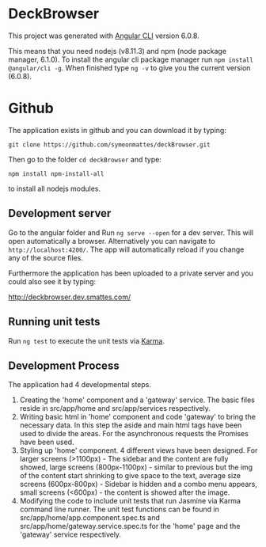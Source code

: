 # DeckBrowser

This project was generated with [Angular CLI](https://github.com/angular/angular-cli) version 6.0.8.

This means that you need nodejs (v8.11.3) and npm (node package manager, 6.1.0). To install the angular cli package manager run `npm install @angular/cli -g`. When finished type `ng -v` to give you the current version (6.0.8).

# Github

The application exists in github and you can download it by typing:

`git clone https://github.com/symeonmattes/deckBrowser.git`

Then go to the folder `cd deckBrowser` and type:

`npm install npm-install-all`

to install all nodejs modules.

## Development server

Go to the angular folder and Run `ng serve --open` for a dev server. This will open automatically a browser. Alternatively you can navigate to `http://localhost:4200/`. The app will automatically reload if you change any of the source files.

Furthermore the application has been uploaded to a private server and you could also see it by typing:

http://deckbrowser.dev.smattes.com/

## Running unit tests

Run `ng test` to execute the unit tests via [Karma](https://karma-runner.github.io).


## Development Process

The application had 4 developmental steps.
1. Creating the 'home' component and a 'gateway' service. The basic files reside in src/app/home and src/app/services respectively.
2. Writing basic html in 'home' component and code 'gateway' to bring the necessary data. In this step the aside and main html tags have been used to divide the areas. For the asynchronous requests the Promises have been used.
3. Styling up 'home' component. 4 different views have been designed. For larger screens (>1100px) - The sidebar and the content are fully showed, large screens (800px-1100px) - similar to previous but the img of the content start shrinking to give space to the text, average size screens (600px-800px) - Sidebar is hidden and a combo menu appears, small screens (<600px) - the content is showed after the image.
4. Modifying the code to include unit tests that run Jasmine via Karma command line runner. The unit test functions can be found in src/app/home/app.component.spec.ts and src/app/home/gateway.service.spec.ts for the 'home' page and the 'gateway' service respectively.
